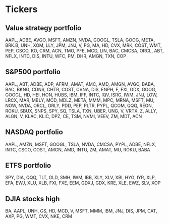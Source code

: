 # Tickers

## Value strategy portfolio
AAPL, ADBE, AVGO, MSFT, AMZN, NVDA, GOOGL, TSLA, GOOG, META, BRK.B, UNH, XOM, LLY, JPM, JNJ, V,
PG, MA, HD, CVX, MRK, COST, WMT, PEP, CSCO, KO, CRM, ACN, TMO, PFE, MCD, LIN, BAC, CMCSA, ORCL, 
ABT, NFLX, INTC, DIS, INTU, WFC, PM, DHR, AMGN, TXN, COP

## S&P500 portfolio
AAPL, ABT, ADBE, ADP, AFRM, AMAT, AMC, AMD, AMGN, AVGO, BABA, BAC, BKNG, CDNS, CHTR, COST, CVNA, 
DIS, ENPH, F, FXI, GDX, GOOG, GOOGL, HD, HEI, HON, HUBS, IBM, IFF, INTC, IQV, ISRG, IWM, JNJ, LOW, 
LRCX, MAR, MBLY, MCD, MDLZ, META, MMM, MPC, MRNA, MSFT, MU, NOW, NVDA, ORCL, ORLY, PDD, PEP, PLTR, 
PYPL, QCOM, QQQ, REGN, ROKU, SBUX, SNPS, SPY, SQ, TSLA, TXN, UBER, UNG, V, VRTX, Z, ALLY, ALGN, V, 
KLAC, KLIC, DPZ, CE, TSM, NVMI, VEEV, ZM, MDT, ACN

## NASDAQ portfolio 
AAPL, AMZN, MSFT, GOOGL, TSLA, NVDA, CMCSA, PYPL, ADBE, NFLX, INTC, CSCO, COST, AMGN, AMD, INTU, 
ZM, AMAT, MU, ROKU, BABA

## ETFS portfolio
SPY, DIA, QQQ, TLT, GLD, SMH, IWM, IBB, XLY, XLV, XBI, HYG, IYR, XLP, EFA, EWJ, XLU, XLB, FXI, 
FXE, EEM, GDXJ, GDX, KRE, XLE, EWZ, SLV, XOP

## DJIA stocks high
BA, AAPL, UNH, GS, HD, MCD, V, MSFT, MMM, IBM, JNJ, DIS, JPM, CAT, AXP, PG, WMT, CVX, NKE, CRM



